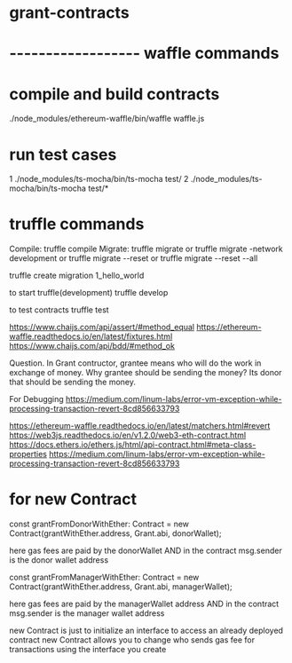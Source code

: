 # grant-contracts

# ------------------ waffle commands

# compile and build contracts
./node_modules/ethereum-waffle/bin/waffle waffle.js

# run test cases
1  ./node_modules/ts-mocha/bin/ts-mocha test/<particular-test-case>
2  ./node_modules/ts-mocha/bin/ts-mocha test/*


# truffle commands
Compile:        truffle compile
Migrate:        truffle migrate
                  or
                truffle migrate -network development
                or
                truffle migrate --reset
		or
                truffle migrate --reset --all

truffle create migration 1_hello_world


to start truffle(development)
truffle develop 
 

to test contracts
truffle test

https://www.chaijs.com/api/assert/#method_equal
https://ethereum-waffle.readthedocs.io/en/latest/fixtures.html
https://www.chaijs.com/api/bdd/#method_ok

Question. In Grant contructor, grantee means who will do the work in exchange of money.
   Why grantee should be sending the money? Its donor that should be sending the money.

   For Debugging
   https://medium.com/linum-labs/error-vm-exception-while-processing-transaction-revert-8cd856633793


https://ethereum-waffle.readthedocs.io/en/latest/matchers.html#revert
https://web3js.readthedocs.io/en/v1.2.0/web3-eth-contract.html
https://docs.ethers.io/ethers.js/html/api-contract.html#meta-class-properties
https://medium.com/linum-labs/error-vm-exception-while-processing-transaction-revert-8cd856633793

# for new Contract

const grantFromDonorWithEther: Contract = new Contract(grantWithEther.address, Grant.abi, donorWallet);

here gas fees are paid by the donorWallet
AND in the contract msg.sender is the donor wallet address


const grantFromManagerWithEther: Contract = new Contract(grantWithEther.address, Grant.abi, managerWallet);

here gas fees are paid by the managerWallet address
AND in the contract msg.sender is the manager wallet address

new Contract is just to initialize an interface to access an already deployed contract
new Contract allows you to change who sends gas fee for transactions using the interface you create